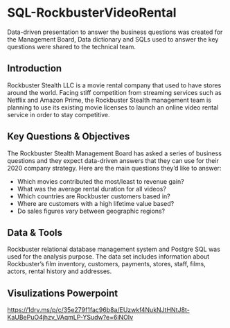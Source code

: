# SQL-RockbusterVideoRental
Data-driven presentation to answer the business questions was created for the Management Board, Data dictionary and SQLs used to answer the key questions were shared to the technical team.

## Introduction
Rockbuster Stealth LLC is a movie rental company that used to have stores around the world. Facing stiff competition from streaming services such as Netflix and Amazon Prime,
the Rockbuster Stealth management team is planning to use its existing movie licenses to launch an online video rental service in order to stay competitive.

## Key Questions & Objectives
The Rockbuster Stealth Management Board has asked a series of business questions and they expect data-driven answers that they can use for their 2020 company strategy. Here are
the main questions they’d like to answer:

* Which movies contributed the most/least to revenue gain?
* What was the average rental duration for all videos?
* Which countries are Rockbuster customers based in?
* Where are customers with a high lifetime value based?
* Do sales figures vary between geographic regions?

## Data & Tools
Rockbuster relational database management system and Postgre SQL was used for the analysis purpose. The data set includes information about Rockbuster’s film inventory, customers, payments, stores, staff, films, actors, rental history and addresses.

## Visulizations Powerpoint
https://1drv.ms/p/c/35e279f1fac96b8a/EUzwkf4NukNJtHNtJ8t-KaUBePuO4jhzv_VAqmLP-YSudw?e=6iNOIv
